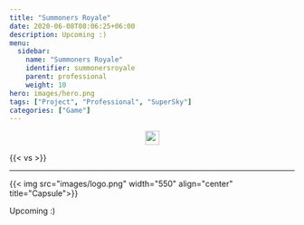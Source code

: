 ```yaml
---
title: "Summoners Royale"
date: 2020-06-08T08:06:25+06:00
description: Upcoming :)
menu:
  sidebar:
    name: "Summoners Royale"
    identifier: summonersroyale
    parent: professional
    weight: 10
hero: images/hero.png
tags: ["Project", "Professional", "SuperSky"]
categories: ["Game"]
---
```

<p style="text-align: center;">
<!--- 
<a href="https://www.facebook.com/PhantomBeasts"><img src="/facebook.svg" width="25" align="center"><a>
<a href="https://store.steampowered.com/app/1483000/Phantom_Beasts__Redemption/"><img src="/steam.svg" width="25" align="center"><a>
<a href="https://github.com/Phoder1/Spacetaurant"><img src="/github.svg" width="25" align="center"><a>
--->
<a href="https://supersky.games/"><img src="/external-link.svg" width="25" align="center"><a>
</p>


{{< vs >}}

---

{{< img src="images/logo.png" width="550" align="center" title="Capsule">}}

Upcoming :)